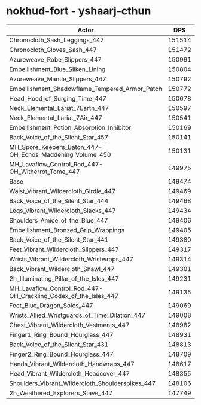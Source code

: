 # nokhud-fort - yshaarj-cthun
| Actor | DPS | Increase |
|---|:---:|:---:|
|Chronocloth_Sash_Leggings_447|151514|1.36%|
|Chronocloth_Gloves_Sash_447|151472|1.34%|
|Azureweave_Robe_Slippers_447|150991|1.01%|
|Embellishment_Blue_Silken_Lining|150804|0.89%|
|Azureweave_Mantle_Slippers_447|150792|0.88%|
|Embellishment_Shadowflame_Tempered_Armor_Patch|150772|0.87%|
|Head_Hood_of_Surging_Time_447|150678|0.81%|
|Neck_Elemental_Lariat_7Earth_447|150597|0.75%|
|Neck_Elemental_Lariat_7Air_447|150541|0.71%|
|Embellishment_Potion_Absorption_Inhibitor|150169|0.46%|
|Back_Voice_of_the_Silent_Star_457|150141|0.45%|
|MH_Spore_Keepers_Baton_447-OH_Echos_Maddening_Volume_450|150131|0.44%|
|MH_Lavaflow_Control_Rod_447-OH_Witherrot_Tome_447|149975|0.34%|
|Base|149474|0.00%|
|Waist_Vibrant_Wildercloth_Girdle_447|149469|0.00%|
|Back_Voice_of_the_Silent_Star_444|149468|0.00%|
|Legs_Vibrant_Wildercloth_Slacks_447|149434|-0.03%|
|Shoulders_Amice_of_the_Blue_447|149406|-0.05%|
|Embellishment_Bronzed_Grip_Wrappings|149405|-0.05%|
|Back_Voice_of_the_Silent_Star_441|149380|-0.06%|
|Feet_Vibrant_Wildercloth_Slippers_447|149317|-0.11%|
|Wrists_Vibrant_Wildercloth_Wristwraps_447|149314|-0.11%|
|Back_Vibrant_Wildercloth_Shawl_447|149301|-0.12%|
|2h_Illuminating_Pillar_of_the_Isles_447|149231|-0.16%|
|MH_Lavaflow_Control_Rod_447-OH_Crackling_Codex_of_the_Isles_447|149135|-0.23%|
|Feet_Blue_Dragon_Soles_447|149069|-0.27%|
|Wrists_Allied_Wristguards_of_Time_Dilation_447|149008|-0.31%|
|Chest_Vibrant_Wildercloth_Vestments_447|148982|-0.33%|
|Finger1_Ring_Bound_Hourglass_447|148931|-0.36%|
|Back_Voice_of_the_Silent_Star_431|148813|-0.44%|
|Finger2_Ring_Bound_Hourglass_447|148709|-0.51%|
|Hands_Vibrant_Wildercloth_Handwraps_447|148617|-0.57%|
|Head_Vibrant_Wildercloth_Headcover_447|148355|-0.75%|
|Shoulders_Vibrant_Wildercloth_Shoulderspikes_447|148106|-0.92%|
|2h_Weathered_Explorers_Stave_447|147749|-1.15%|
